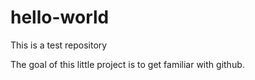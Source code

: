 # hello-world
This is a test repository

The goal of this little project is to get familiar with github.

